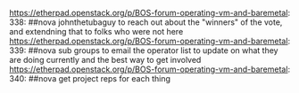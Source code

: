 https://etherpad.openstack.org/p/BOS-forum-operating-vm-and-baremetal: 338: ##nova johnthetubaguy to reach out about the "winners" of the vote, and extendning that to folks who were not here
https://etherpad.openstack.org/p/BOS-forum-operating-vm-and-baremetal: 339: ##nova sub groups to email the operator list to update on what they are doing currently and the best way to get involved
https://etherpad.openstack.org/p/BOS-forum-operating-vm-and-baremetal: 340: ##nova get project reps for each thing
